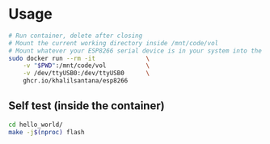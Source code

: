 # Usage

```bash
# Run container, delete after closing 
# Mount the current working directory inside /mnt/code/vol 
# Mount whatever your ESP8266 serial device is in your system into the container
sudo docker run --rm -it              \
    -v "$PWD":/mnt/code/vol           \
    -v /dev/ttyUSB0:/dev/ttyUSB0      \
    ghcr.io/khalilsantana/esp8266
```

## Self test (inside the container)
```bash
cd hello_world/
make -j$(nproc) flash
```